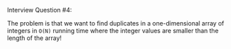 Interview Question #4:

The problem is that we want to find duplicates in a one-dimensional array of integers in `O(N)` running time where the integer values are smaller than the length of the array!